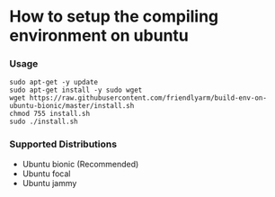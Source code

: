 # How to setup the compiling environment on ubuntu
### Usage
```
sudo apt-get -y update
sudo apt-get install -y sudo wget
wget https://raw.githubusercontent.com/friendlyarm/build-env-on-ubuntu-bionic/master/install.sh
chmod 755 install.sh
sudo ./install.sh
```
### Supported Distributions
- Ubuntu bionic (Recommended)
- Ubuntu focal
- Ubuntu jammy
